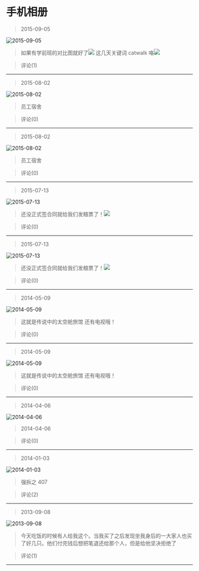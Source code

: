 # 手机相册

> 2015-09-05

![2015-09-05](https://pan.4a1801.life/d/NAS/Qzone/Albums/其他/手机相册/01_2015-09-05_67C10BD2.webp)

> 如果有学前班的对比图就好了![](https://pan.4a1801.life/d/NAS/Qzone/Common/images/e328527.gif) 这几天关键词 catwalk 咯![](https://pan.4a1801.life/d/NAS/Qzone/Common/images/e328521.gif)

> 评论(1)

---

> 2015-08-02

![2015-08-02](https://pan.4a1801.life/d/NAS/Qzone/Albums/其他/手机相册/02_2015-08-02_16E4904A.webp)

> 员工宿舍

> 评论(0)

---

> 2015-08-02

![2015-08-02](https://pan.4a1801.life/d/NAS/Qzone/Albums/其他/手机相册/03_2015-08-02_54607C5C.webp)

> 员工宿舍

> 评论(0)

---

> 2015-07-13

![2015-07-13](https://pan.4a1801.life/d/NAS/Qzone/Albums/其他/手机相册/04_2015-07-13_2458BE08.webp)

> 还没正式签合同就给我们发粮票了！![](https://pan.4a1801.life/d/NAS/Qzone/Common/images/e328522.gif)

> 评论(0)

---

> 2015-07-13

![2015-07-13](https://pan.4a1801.life/d/NAS/Qzone/Albums/其他/手机相册/05_2015-07-13_468187FF.webp)

> 还没正式签合同就给我们发粮票了！![](https://pan.4a1801.life/d/NAS/Qzone/Common/images/e328522.gif)

> 评论(0)

---

> 2014-05-09

![2014-05-09](https://pan.4a1801.life/d/NAS/Qzone/Albums/其他/手机相册/06_2014-05-09_90EC77D3.webp)

> 这就是传说中的太空舱旅馆 还有电视哦！

> 评论(0)

---

> 2014-05-09

![2014-05-09](https://pan.4a1801.life/d/NAS/Qzone/Albums/其他/手机相册/07_2014-05-09_119CCE10.webp)

> 这就是传说中的太空舱旅馆 还有电视哦！

> 评论(0)

---

> 2014-04-06

![2014-04-06](https://pan.4a1801.life/d/NAS/Qzone/Albums/其他/手机相册/08_2014-04-06_860A0250.webp)

> 2014-04-06

> 评论(0)

---

> 2014-01-03

![2014-01-03](https://pan.4a1801.life/d/NAS/Qzone/Albums/其他/手机相册/09_2014-01-03_D4C6AA24.webp)

> 强拆之 407

> 评论(2)

---

> 2013-09-08

![2013-09-08](https://pan.4a1801.life/d/NAS/Qzone/Albums/其他/手机相册/10_2013-09-08_7D708553.webp)

> 今天吃饭的时候有人给我这个。当我买了之后发现坐我身后的一大家人也买了好几只。他们付完钱后想把笔退还给那个人，但是给他坚决拒绝了

> 评论(1)

---
